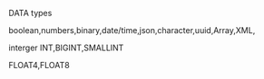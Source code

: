 DATA types

boolean,numbers,binary,date/time,json,character,uuid,Array,XML,

interger
INT,BIGINT,SMALLINT

FLOAT4,FLOAT8